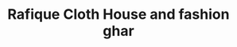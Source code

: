 ---
title: "Rafique Cloth House and fashion ghar"
url: /lahore/rafique-cloth-house-and-fashion-ghar/
shop: Supermarkt
---